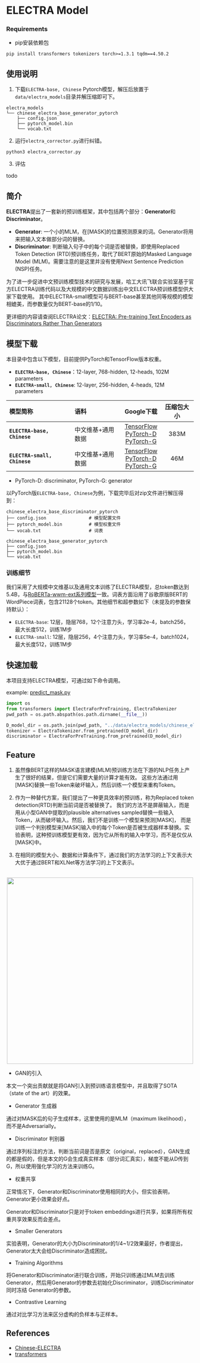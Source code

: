 # ELECTRA Model

### Requirements
* pip安装依赖包
```
pip install transformers tokenizers torch>=1.3.1 tqdm==4.50.2 
```

## 使用说明


1. 下载`ELECTRA-base, Chinese` Pytorch模型，解压后放置于`data/electra_models`目录并解压缩即可下。
```
electra_models
└── chinese_electra_base_generator_pytorch
	├── config.json
	├── pytorch_model.bin
	└── vocab.txt
```

2. 运行`electra_corrector.py`进行纠错。
```
python3 electra_corrector.py
```

3. 评估

todo


## 简介
**ELECTRA**提出了一套新的预训练框架，其中包括两个部分：**Generator**和**Discriminator**。
- **Generator**: 一个小的MLM，在[MASK]的位置预测原来的词。Generator将用来把输入文本做部分词的替换。
- **Discriminator**: 判断输入句子中的每个词是否被替换，即使用Replaced Token Detection (RTD)预训练任务，取代了BERT原始的Masked Language Model (MLM)。需要注意的是这里并没有使用Next Sentence Prediction (NSP)任务。


为了进一步促进中文预训练模型技术的研究与发展，哈工大讯飞联合实验室基于官方ELECTRA训练代码以及大规模的中文数据训练出中文ELECTRA预训练模型供大家下载使用。
其中ELECTRA-small模型可与BERT-base甚至其他同等规模的模型相媲美，而参数量仅为BERT-base的1/10。

更详细的内容请查阅ELECTRA论文：[ELECTRA: Pre-training Text Encoders as Discriminators Rather Than Generators](https://openreview.net/pdf?id=r1xMH1BtvB)

## 模型下载
本目录中包含以下模型，目前提供PyTorch和TensorFlow版本权重。

* **`ELECTRA-base, Chinese`**：12-layer, 768-hidden, 12-heads, 102M parameters
* **`ELECTRA-small, Chinese`**: 12-layer, 256-hidden, 4-heads, 12M parameters


| 模型简称 | 语料 | Google下载 | 压缩包大小 |
| :------- | :--------- | :---------: | :---------: |
| **`ELECTRA-base, Chinese`** | 中文维基+通用数据 | [TensorFlow](https://drive.google.com/open?id=1FMwrs2weFST-iAuZH3umMa6YZVeIP8wD) <br/> [PyTorch-D](https://drive.google.com/open?id=1iBanmudRHLm3b4X4kL_FxccurDjL4RYe) <br/> [PyTorch-G](https://drive.google.com/open?id=1x-fcgS9GU8X51H1FFiqkh0RIDMGTTX7c) | 383M |
| **`ELECTRA-small, Chinese`** | 中文维基+通用数据 | [TensorFlow](https://drive.google.com/open?id=1uab-9T1kR9HgD2NB0Kz1JB_TdSKgJIds) <br/> [PyTorch-D](https://drive.google.com/open?id=1A1wdw41kOFC3n3AjfFTRZHQdjCL84bsg) <br/> [PyTorch-G](https://drive.google.com/open?id=1FpdHG2UowDTIepiuOiJOChrtwJSMQJ6N) | 46M |

* PyTorch-D: discriminator, PyTorch-G: generator

以PyTorch版`ELECTRA-base, Chinese`为例，下载完毕后对zip文件进行解压得到：
```
chinese_electra_base_discriminator_pytorch
├── config.json                # 模型配置文件
├── pytorch_model.bin          # 模型权重文件
└── vocab.txt                  # 词表

chinese_electra_base_generator_pytorch
├── config.json
├── pytorch_model.bin
└── vocab.txt
```

### 训练细节
我们采用了大规模中文维基以及通用文本训练了ELECTRA模型，总token数达到5.4B，与[RoBERTa-wwm-ext系列模型](https://github.com/ymcui/Chinese-BERT-wwm)一致。词表方面沿用了谷歌原版BERT的WordPiece词表，包含21128个token。其他细节和超参数如下（未提及的参数保持默认）：
- `ELECTRA-base`: 12层，隐层768，12个注意力头，学习率2e-4，batch256，最大长度512，训练1M步
- `ELECTRA-small`: 12层，隐层256，4个注意力头，学习率5e-4，batch1024，最大长度512，训练1M步


## 快速加载

本项目支持ELECTRA模型，可通过如下命令调用。

example: [predict_mask.py](predict_mask.py)

```python
import os
from transformers import ElectraForPreTraining, ElectraTokenizer
pwd_path = os.path.abspath(os.path.dirname(__file__))

D_model_dir = os.path.join(pwd_path, "../data/electra_models/chinese_electra_base_discriminator_pytorch/")
tokenizer = ElectraTokenizer.from_pretrained(D_model_dir)
discriminator = ElectraForPreTraining.from_pretrained(D_model_dir)

```


## Feature

1. 虽然像BERT这样的MASK语言建模(MLM)预训练方法在下游的NLP任务上产生了很好的结果，但是它们需要大量的计算才能有效。
这些方法通过用[MASK]替换一些Token来破坏输入，然后训练一个模型来重构Token。

2. 作为一种替代方案，我们提出了一种更具效率的预训练，称为Replaced token detection(RTD)判断当前词是否被替换了。
我们的方法不是屏蔽输入，而是用从小型GAN中提取的plausible alternatives sampled替换一些输入Token，从而破坏输入。然后，我们不是训练一个模型来预测[MASK]，
而是训练一个判别模型来[MASK]输入中的每个Token是否被生成器样本替换。实验表明，这种预训练模型更有效，因为它从所有的输入中学习，而不是仅仅从[MASK]中。

3. 在相同的模型大小、数据和计算条件下，通过我们的方法学习的上下文表示大大优于通过BERT和XLNet等方法学习的上下文表示。

<p align="center">
    <br>
    <img src="../../docs/git_image/RTD.png" width="500"/>
    <br>
</p>

- GAN的引入

本文一个突出贡献就是将GAN引入到预训练语言模型中，并且取得了SOTA（state of the art）的效果。

- Generator 生成器

通过对MASK后的句子生成样本，这里使用的是MLM（maximum likelihood），而不是Adversarially。

- Discriminator 判别器

通过序列标注的方法，判断当前词是否是原文（original，replaced），GAN生成的都是假的，但是本文的G会生成真实样本（部分词汇真实），梯度不能从D传到G，所以使用强化学习的方法来训练G。

- 权重共享

正常情况下，Generator和Discriminator使用相同的大小，但实验表明，Generator更小效果会好点。

Generator和Discriminator只是对于token embeddings进行共享，如果将所有权重共享效果反而会差点。

- Smaller Generators

实验表明，Generator的大小为Discriminator的1/4~1/2效果最好，作者提出，Generator太大会给Discriminator造成困扰。

- Training Algorithms

将Generator和Discriminator进行联合训练，开始只训练通过MLM去训练Generator，然后用Generator的参数去初始化Discriminator，训练Discriminator同时冻结 Generator的参数。

- Contrastive Learning

通过对比学习方法来区分虚构的负样本与正样本。

## References
* [Chinese-ELECTRA](https://github.com/ymcui/Chinese-ELECTRA)
* [transformers](https://github.com/huggingface/transformers)